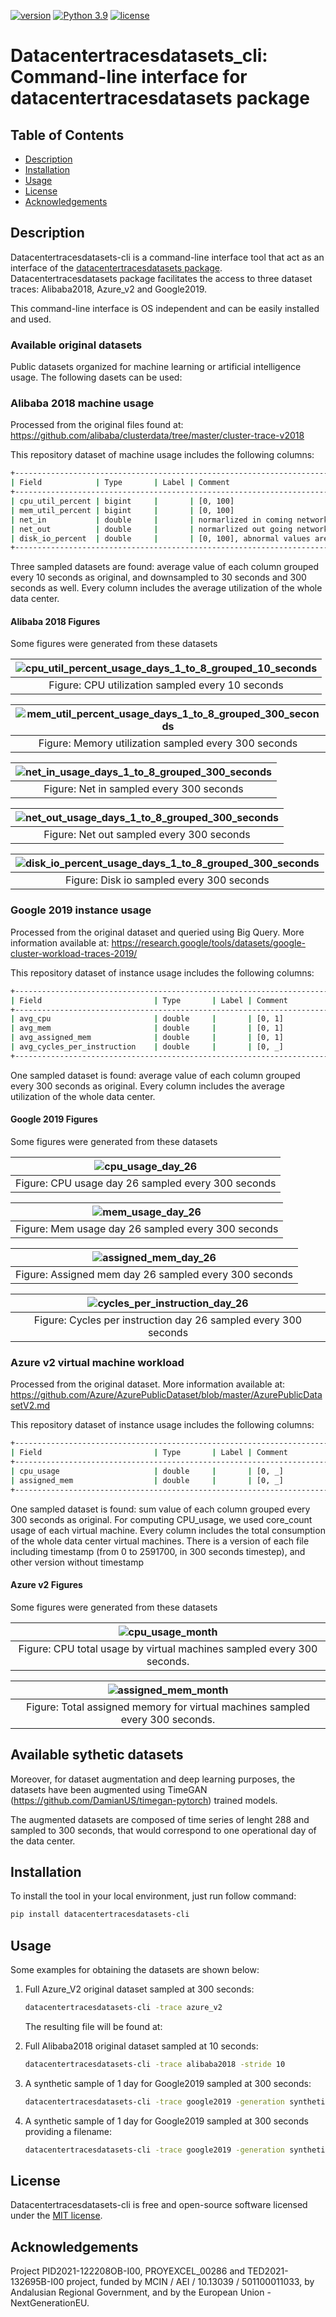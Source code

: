 [![version](https://img.shields.io/badge/pypi-1.0.1-blue)](https://pypi.org/project/datacentertracesdatasets-cli/)
[![Python 3.9](https://img.shields.io/badge/python-3.9-darkgreen)](https://www.python.org/downloads/release/python-390/)
[![license](https://img.shields.io/badge/license-MIT-orange)](LICENSE)

# Datacentertracesdatasets_cli: Command-line interface for datacentertracesdatasets package

## Table of Contents

- [Description](#description)
- [Installation](#installation)
- [Usage](#usage)
- [License](#license)
- [Acknowledgements](#acknowledgements)

## Description

Datacentertracesdatasets-cli is a command-line interface tool that act as an interface of the [datacentertracesdatasets package](https://github.com/DamianUS/datacentertracesdatasets). Datacentertracesdatasets package facilitates the access to three dataset traces: Alibaba2018, Azure_v2 and Google2019.

This command-line interface is OS independent and can be easily installed and used.

### Available original datasets

Public datasets organized for machine learning or artificial intelligence usage. The following dasets can be used:

### Alibaba 2018 machine usage

Processed from the original files found at:
<https://github.com/alibaba/clusterdata/tree/master/cluster-trace-v2018>

This repository dataset of machine usage includes the following columns:

```Bash
+--------------------------------------------------------------------------------------------+
| Field            | Type       | Label | Comment                                            |
+--------------------------------------------------------------------------------------------+
| cpu_util_percent | bigint     |       | [0, 100]                                           |
| mem_util_percent | bigint     |       | [0, 100]                                           |
| net_in           | double     |       | normarlized in coming network traffic, [0, 100]    |
| net_out          | double     |       | normarlized out going network traffic, [0, 100]    |
| disk_io_percent  | double     |       | [0, 100], abnormal values are of -1 or 101         |
+--------------------------------------------------------------------------------------------+
```

Three sampled datasets are found: average value of each column grouped every 10 seconds as original, and downsampled to 30 seconds and 300 seconds as well.
Every column includes the average utilization of the whole data center.

#### Alibaba 2018 Figures

Some figures were generated from these datasets

| ![cpu_util_percent_usage_days_1_to_8_grouped_10_seconds](https://user-images.githubusercontent.com/19324988/202569296-3bb72ad4-92e7-4200-a19d-ef6fc26722ce.png) |
|:--:|
|Figure: CPU utilization sampled every 10 seconds|

|![mem_util_percent_usage_days_1_to_8_grouped_300_seconds](https://user-images.githubusercontent.com/19324988/202569501-7840c0a0-b4e8-4f7d-bb92-875e38c616e8.png)|
|:--:|
|Figure: Memory utilization sampled every 300 seconds|

|![net_in_usage_days_1_to_8_grouped_300_seconds](https://user-images.githubusercontent.com/19324988/202571345-79581b7f-c7cd-4690-aeea-56cc9f903396.png)|
|:--:|
|Figure: Net in sampled every 300 seconds|

|![net_out_usage_days_1_to_8_grouped_300_seconds](https://user-images.githubusercontent.com/19324988/202571570-d0067db7-3b75-4fb1-a866-8eeec78dd415.png)|
|:--:|
|Figure: Net out sampled every 300 seconds|

|![disk_io_percent_usage_days_1_to_8_grouped_300_seconds](https://user-images.githubusercontent.com/19324988/202571350-1f5defbf-6cb0-456a-b9d3-2f4d64a8021b.png)|
|:--:|
|Figure: Disk io sampled every 300 seconds|

### Google 2019 instance usage

Processed from the original dataset and queried using Big Query. More information available at:
<https://research.google/tools/datasets/google-cluster-workload-traces-2019/>

This repository dataset of instance usage includes the following columns:

```Bash
+--------------------------------------------------------------------------------------------+
| Field                         | Type       | Label | Comment                               |
+--------------------------------------------------------------------------------------------+
| avg_cpu                       | double     |       | [0, 1]                                |
| avg_mem                       | double     |       | [0, 1]                                |
| avg_assigned_mem              | double     |       | [0, 1]                                |
| avg_cycles_per_instruction    | double     |       | [0, _]                                |
+--------------------------------------------------------------------------------------------+
```

One sampled dataset is found: average value of each column grouped every 300 seconds as original.
Every column includes the average utilization of the whole data center.

#### Google 2019 Figures

Some figures were generated from these datasets

|![cpu_usage_day_26](https://user-images.githubusercontent.com/19324988/202570580-6be32fd7-3e39-4e0a-bc8e-abda05c5edd2.png)|
|:--:|
|Figure: CPU usage day 26 sampled every 300 seconds|

|![mem_usage_day_26](https://user-images.githubusercontent.com/19324988/202570586-388eafcd-a70e-40d3-8a80-9cdab0ef6236.png)|
|:--:|
|Figure: Mem usage day 26 sampled every 300 seconds|

|![assigned_mem_day_26](https://user-images.githubusercontent.com/19324988/202570579-6d9744f8-97fb-42d2-bb9a-b9c7cf88bdb4.png)|
|:--:|
|Figure: Assigned mem day 26 sampled every 300 seconds|

|![cycles_per_instruction_day_26](https://user-images.githubusercontent.com/19324988/202570583-e28bae12-8540-4a69-845b-12cfc9be8c33.png)|
|:--:|
|Figure: Cycles per instruction day 26 sampled every 300 seconds|

### Azure v2 virtual machine workload

Processed from the original dataset. More information available at:
<https://github.com/Azure/AzurePublicDataset/blob/master/AzurePublicDatasetV2.md>

This repository dataset of instance usage includes the following columns:

```Bash
+--------------------------------------------------------------------------------------------+
| Field                         | Type       | Label | Comment                               |
+--------------------------------------------------------------------------------------------+
| cpu_usage                     | double     |       | [0, _]                                |
| assigned_mem                  | double     |       | [0, _]                                |
+--------------------------------------------------------------------------------------------+
```

One sampled dataset is found: sum value of each column grouped every 300 seconds as original. For computing CPU_usage, we used core_count usage of each virtual machine.
Every column includes the total consumption of the whole data center virtual machines.
There is a version of each file including timestamp (from 0 to 2591700, in 300 seconds timestep), and other version without timestamp

#### Azure v2 Figures

Some figures were generated from these datasets

|![cpu_usage_month](https://user-images.githubusercontent.com/19324988/202569892-50ceb7d1-7892-4c36-bd81-ab2b3398bf58.png)|
|:--:|
|Figure: CPU total usage by virtual machines sampled every 300 seconds.|

|![assigned_mem_month](https://user-images.githubusercontent.com/19324988/202569860-c85fe1da-4604-435f-8315-7d6b828a8ba2.png)|
|:--:|
|Figure: Total assigned memory for virtual machines sampled every 300 seconds.|

## Available sythetic datasets

Moreover, for dataset augmentation and deep learning purposes, the datasets have been augmented using TimeGAN (<https://github.com/DamianUS/timegan-pytorch>) trained models.

The augmented datasets are composed of time series of lenght 288 and sampled to 300 seconds, that would correspond to one operational day of the data center.

## Installation

To install the tool in your local environment, just run follow command:

```Bash
pip install datacentertracesdatasets-cli
```

## Usage

Some examples for obtaining the datasets are shown below:

1. Full Azure_V2 original dataset sampled at 300 seconds:

    ```Bash
    datacentertracesdatasets-cli -trace azure_v2
    ```

   The resulting file will be found at:

1. Full Alibaba2018 original dataset sampled at 10 seconds:

    ```Bash
    datacentertracesdatasets-cli -trace alibaba2018 -stride 10
    ```

1. A synthetic sample of 1 day for Google2019 sampled at 300 seconds:

    ```Bash
    datacentertracesdatasets-cli -trace google2019 -generation synthetic
    ```

1. A synthetic sample of 1 day for Google2019 sampled at 300 seconds providing a filename:

    ```Bash
    datacentertracesdatasets-cli -trace google2019 -generation synthetic -file my_dataset.csv
    ```

## License

Datacentertracesdatasets-cli is free and open-source software licensed under the [MIT license](LICENSE).

## Acknowledgements

Project PID2021-122208OB-I00, PROYEXCEL\_00286 and  TED2021-132695B-I00 project, funded by MCIN / AEI / 10.13039 / 501100011033, by Andalusian Regional Government, and by the European Union - NextGenerationEU.
